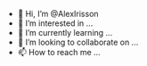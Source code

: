 - 👋 Hi, I’m @AlexIrisson
- 👀 I’m interested in ...
- 🌱 I’m currently learning ...
- 💞️ I’m looking to collaborate on ...
- 📫 How to reach me ...

<!---
AlexIrisson/AlexIrisson is a ✨ special ✨ repository because its `README.md` (this file) appears on your GitHub profile.
You can click the Preview link to take a look at your changes.
--->

